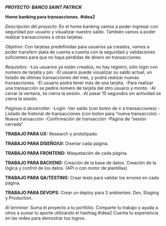 ***PROYECTO: BANCO SAINT PATRICK***

**Home banking para transacciones.**
**#idea2**

*Descripción del proyecto:*
En el home banking vamos a poder ingresar con seguridad por usuario y visualizar
nuestro saldo. También vamos a poder realizar transacciones a otras tarjetas.

*Objetivo:*
Con tarjetas predefinidas para usuarios ya creados, vamos a poder transferir plata de
cuenta a cuenta con la seguridad y validaciones suficientes para que no haya pérdidas
de dinero en transacciones.

*Requisitos:*
-Los usuarios ya están creados, no hay registro, sólo login con numero de tarjeta y pin.
-El usuario puede visualizar su saldo actual, un listado de últimas transacciones del mes,
  y podrá realizar nuevas transacciones.
-El usuario podrá tener más de una tarjeta,
-Para realizar una transacción se pedirá número de tarjeta del otro usuario y monto.
-Al cerrar la ventana, se cierra la sesión.
-Al pasar 15 segundos sin actividad se cierra la sesión.

*Páginas a desarrollar:*
-Login
-Ver saldo (con botón de ir a transacciones)
-Listado de historial de transacciones (con boton para “nueva transacción)
-Nueva transacción
-Confirmación de transacción
-Página de “sesión cerrada”

**TRABAJO PARA UX:**
  Research y prototipado.

**TRABAJO PARA DISEÑO/UI:**
  Diseñar cada página.

**TRABAJO PARA FRONTEND:**
  Maquetación de cada página.

**TRABAJO PARA BACKEND:**
  Creación de la base de datos.
  Creación de la lógica y control de los datos. (API o con motor de plantillas)

**TRABAJO PARA QA/TESTING:**
  Crear tests para validar los errores en cada página.

**TRABAJO PARA DEVOPS:**
  Crear un deploy para 3 ambientes: Dev, Staging y Production.


*Al terminar:*
Suma el proyecto a tu portfolio.
Comparte tu trabajo y ayuda a otros a sumar tu aporte utilizando el hashtag #idea2
Cuenta tu experiencia en las redes para demostrar tus logros.

